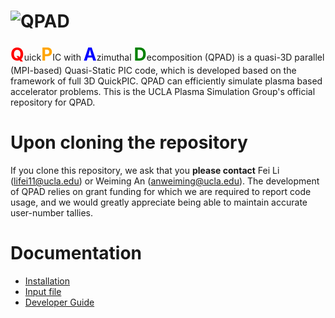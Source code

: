 # ![QPAD](https://ucla-plasma-simulation-group.github.io/QuickPIC-OpenSource/media/quickpic_logo.png)
<span style="color:red;font-size:2em">**Q**</span>uick<span style="color:orange;font-size:2em">**P**</span>IC with <span style="color:blue;font-size:2em">**A**</span>zimuthal <span style="color:green;font-size:2em">**D**</span>ecomposition (QPAD) is a quasi-3D parallel (MPI-based) Quasi-Static PIC code, which is developed based on the framework of full 3D QuickPIC. QPAD can efficiently simulate plasma based accelerator problems. This is the UCLA Plasma Simulation Group's official repository for QPAD.

# Upon cloning the repository

If you clone this repository, we ask that you __please contact__ Fei Li (lifei11@ucla.edu) or Weiming An (anweiming@ucla.edu). The development of QPAD relies on grant funding for which we are required to report code usage, and we would greatly appreciate being able to maintain accurate user-number tallies.

<!-- Please feel free to join in our email list [quickpic-users-developers](https://groups.google.com/a/lists.ucla.edu/forum/#!forum/quickpic-users-developers). We also have created a chat room “QuickPIC-User-Developer-Community” on [Gitter](https://gitter.im/home). -->

# Documentation

* [Installation](https://github.com/UCLA-Plasma-Simulation-Group/QPAD/wiki/Install-QPAD)
* [Input file](https://github.com/UCLA-Plasma-Simulation-Group/QPAD/wiki/Input-File-for-QPAD)
* [Developer Guide](https://github.com/UCLA-Plasma-Simulation-Group/QPAD/wiki/Developer-Guide) 
